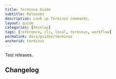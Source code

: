 ```yaml
---
title: Terminus Guide
subtitle: Releases
description: Look up Terminus commands.
layout: guide
categories: [develop]
tags: [reference, cli, local, terminus, workflow]
permalink: docs/guides/terminus
anchorid: terminus
---
```


Test releases.

<TerminusVersion text="Update to the Current Release" />

## Changelog

<Releases />

